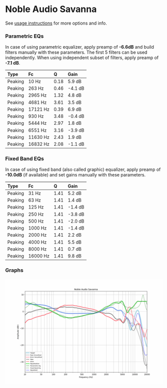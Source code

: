 # Noble Audio Savanna
See [usage instructions](https://github.com/jaakkopasanen/AutoEq#usage) for more options and info.

### Parametric EQs
In case of using parametric equalizer, apply preamp of **-6.6dB** and build filters manually
with these parameters. The first 5 filters can be used independently.
When using independent subset of filters, apply preamp of **-7.1 dB**.

| Type    | Fc       |    Q | Gain    |
|:--------|:---------|:-----|:--------|
| Peaking | 10 Hz    | 0.18 | 5.9 dB  |
| Peaking | 263 Hz   | 0.46 | -4.1 dB |
| Peaking | 2965 Hz  | 1.32 | 4.8 dB  |
| Peaking | 4681 Hz  | 3.61 | 3.5 dB  |
| Peaking | 17121 Hz | 0.39 | 6.9 dB  |
| Peaking | 930 Hz   | 3.48 | -0.4 dB |
| Peaking | 5444 Hz  | 2.97 | 1.8 dB  |
| Peaking | 6551 Hz  | 3.16 | -3.9 dB |
| Peaking | 11630 Hz | 2.43 | 1.9 dB  |
| Peaking | 16832 Hz | 2.08 | -1.1 dB |

### Fixed Band EQs
In case of using fixed band (also called graphic) equalizer, apply preamp of **-10.0dB**
(if available) and set gains manually with these parameters.

| Type    | Fc       |    Q | Gain    |
|:--------|:---------|:-----|:--------|
| Peaking | 31 Hz    | 1.41 | 5.2 dB  |
| Peaking | 63 Hz    | 1.41 | 1.4 dB  |
| Peaking | 125 Hz   | 1.41 | -1.4 dB |
| Peaking | 250 Hz   | 1.41 | -3.8 dB |
| Peaking | 500 Hz   | 1.41 | -2.0 dB |
| Peaking | 1000 Hz  | 1.41 | -1.4 dB |
| Peaking | 2000 Hz  | 1.41 | 2.2 dB  |
| Peaking | 4000 Hz  | 1.41 | 5.5 dB  |
| Peaking | 8000 Hz  | 1.41 | 0.7 dB  |
| Peaking | 16000 Hz | 1.41 | 9.8 dB  |

### Graphs
![](./Noble%20Audio%20Savanna.png)